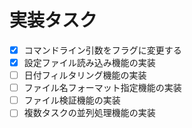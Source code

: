 # 実装タスク

- [X] コマンドライン引数をフラグに変更する
- [X] 設定ファイル読み込み機能の実装
- [ ] 日付フィルタリング機能の実装
- [ ] ファイル名フォーマット指定機能の実装
- [ ] ファイル検証機能の実装
- [ ] 複数タスクの並列処理機能の実装
